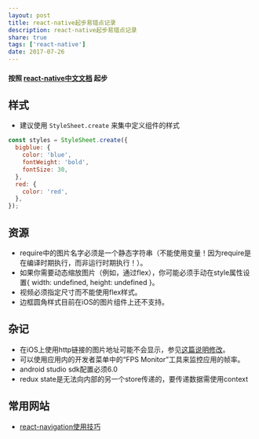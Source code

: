 ```yaml
---
layout: post
title: react-native起步易错点记录
description: react-native起步易错点记录
share: true
tags: ['react-native']
date: 2017-07-26
---
```

#### 按照 [react-native中文文档](http://reactnative.cn/docs/0.46/getting-started.html) 起步

## 样式
- 建议使用 `StyleSheet.create` 来集中定义组件的样式
```js
const styles = StyleSheet.create({
  bigblue: {
    color: 'blue',
    fontWeight: 'bold',
    fontSize: 30,
  },
  red: {
    color: 'red',
  },
});
```

## 资源

- require中的图片名字必须是一个静态字符串（不能使用变量！因为require是在编译时期执行，而非运行时期执行！）。
- 如果你需要动态缩放图片（例如，通过flex），你可能必须手动在style属性设置{ width: undefined, height: undefined }。
- 视频必须指定尺寸而不能使用flex样式。
- 边框圆角样式目前在iOS的图片组件上还不支持。

## 杂记
- 在iOS上使用http链接的图片地址可能不会显示，参见[这篇说明修改](https://segmentfault.com/a/1190000002933776)。
- 可以使用应用内的开发者菜单中的“FPS Monitor”工具来监控应用的帧率。
- android studio sdk配置必须6.0
- redux state是无法向内部的另一个store传递的，要传递数据需使用context

## 常用网站
- [react-navigation使用技巧](http://www.jianshu.com/p/2f575cc35780)
